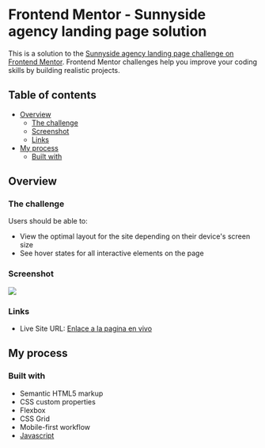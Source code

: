 # Frontend Mentor - Sunnyside agency landing page solution

This is a solution to the [Sunnyside agency landing page challenge on Frontend Mentor](https://www.frontendmentor.io/challenges/sunnyside-agency-landing-page-7yVs3B6ef). Frontend Mentor challenges help you improve your coding skills by building realistic projects.

## Table of contents

- [Overview](#overview)
  - [The challenge](#the-challenge)
  - [Screenshot](#screenshot)
  - [Links](#links)
- [My process](#my-process)
  - [Built with](#built-with)




## Overview

### The challenge

Users should be able to:

- View the optimal layout for the site depending on their device's screen size
- See hover states for all interactive elements on the page

### Screenshot

![](/captura.jpg)

### Links


- Live Site URL: [Enlace a la pagina en vivo](https://keen-panini-12715d.netlify.app/)

## My process

### Built with

- Semantic HTML5 markup
- CSS custom properties
- Flexbox
- CSS Grid
- Mobile-first workflow
- [Javascript](https://www.javascript.com/)
